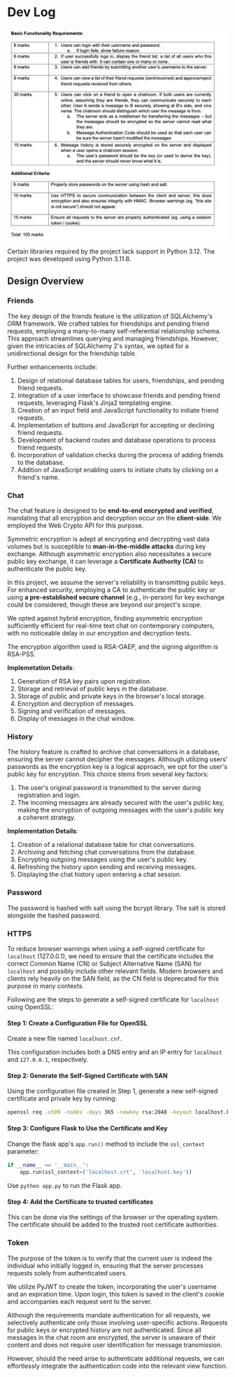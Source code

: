 # Dev Log

![task](task.jpg)

Certain libraries required by the project lack support in Python 3.12. The project was developed using Python 3.11.8.

## Design Overview

### Friends

The key design of the friends feature is the utilization of SQLAlchemy's ORM framework. We crafted tables for friendships and pending friend requests, employing a many-to-many self-referential relationship schema. This approach streamlines querying and managing friendships. However, given the intricacies of SQLAlchemy 2's syntax, we opted for a unidirectional design for the friendship table.

Further enhancements include:

1. Design of relational database tables for users, friendships, and pending friend requests.
2. Integration of a user interface to showcase friends and pending friend requests, leveraging Flask's Jinja2 templating engine.
3. Creation of an input field and JavaScript functionality to initiate friend requests.
4. Implementation of buttons and JavaScript for accepting or declining friend requests.
5. Development of backend routes and database operations to process friend requests.
6. Incorporation of validation checks during the process of adding friends to the database.
7. Addition of JavaScript enabling users to initiate chats by clicking on a friend's name.

### Chat

The chat feature is designed to be **end-to-end encrypted and verified**, mandating that all encryption and decryption occur on the **client-side**. We employed the Web Crypto API for this purpose.

Symmetric encryption is adept at encrypting and decrypting vast data volumes but is susceptible to **man-in-the-middle attacks** during key exchange. Although asymmetric encryption also necessitates a secure public key exchange, it can leverage a **Certificate Authority (CA)** to authenticate the public key.

In this project, we assume the server's reliability in transmitting public keys. For enhanced security, employing a CA to authenticate the public key or using **a pre-established secure channel** (e.g., in-person) for key exchange could be considered, though these are beyond our project's scope.

We opted against hybrid encryption, finding asymmetric encryption sufficiently efficient for real-time text chat on contemporary computers, with no noticeable delay in our encryption and decryption tests.

The encryption algorithm used is RSA-OAEP, and the signing algorithm is RSA-PSS.

**Implemetation Details**:

1. Generation of RSA key pairs upon registration.
2. Storage and retrieval of public keys in the database.
3. Storage of public and private keys in the browser's local storage.
4. Encryption and decryption of messages.
5. Signing and verification of messages.
6. Display of messages in the chat window.

### History

The history feature is crafted to archive chat conversations in a database, ensuring the server cannot decipher the messages. Although utilizing users' passwords as the encryption key is a logical approach, we opt for the user's public key for encryption. This choice stems from several key factors:

1. The user's original password is transmitted to the server during registration and login.
2. The incoming messages are already secured with the user's public key, making the encryption of outgoing messages with the user's public key a coherent strategy.

**Implementation Details**:

1. Creation of a relational database table for chat conversations.
2. Archiving and fetching chat conversations from the database.
3. Encrypting outgoing messages using the user's public key.
4. Refreshing the history upon sending and receiving messages.
5. Displaying the chat history upon entering a chat session.

### Password

The password is hashed with salt using the bcrypt library. The salt is stored alongside the hashed password.

### HTTPS

To reduce browser warnings when using a self-signed certificate for `localhost` (127.0.0.1), we need to ensure that the certificate includes the correct Common Name (CN) or Subject Alternative Name (SAN) for `localhost` and possibly include other relevant fields. Modern browsers and clients rely heavily on the SAN field, as the CN field is deprecated for this purpose in many contexts.

Following are the steps to generate a self-signed certificate for `localhost` using OpenSSL:

#### Step 1: Create a Configuration File for OpenSSL

Create a new file named `localhost.cnf`.

This configuration includes both a DNS entry and an IP entry for `localhost` and `127.0.0.1`, respectively.

#### Step 2: Generate the Self-Signed Certificate with SAN

Using the configuration file created in Step 1, generate a new self-signed certificate and private key by running:

```bash
openssl req -x509 -nodes -days 365 -newkey rsa:2048 -keyout localhost.key -out localhost.crt -config localhost.cnf -extensions 'v3_req'
```

#### Step 3: Configure Flask to Use the Certificate and Key

Change the flask app's `app.run()` method to include the `ssl_context` parameter:

```python
if __name__ == '__main__':
    app.run(ssl_context=('localhost.crt', 'localhost.key'))
```

Use `python app.py` to run the Flask app.

#### Step 4: Add the Certificate to trusted certificates

This can be done via the settings of the browser or the operating system. The certificate should be added to the trusted root certificate authorities.

### Token

The purpose of the token is to verify that the current user is indeed the individual who initially logged in, ensuring that the server processes requests solely from authenticated users.

We utilize PyJWT to create the token, incorporating the user's username and an expiration time. Upon login, this token is saved in the client's cookie and accompanies each request sent to the server.

Although the requirements mandate authentication for all requests, we selectively authenticate only those involving user-specific actions. Requests for public keys or encrypted history are not authenticated. Since all messages in the chat room are encrypted, the server is unaware of their content and does not require user identification for message transmission.

However, should the need arise to authenticate additional requests, we can effortlessly integrate the authentication code into the relevant view function.
